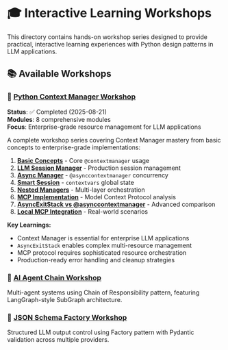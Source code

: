 # 🎓 Interactive Learning Workshops

This directory contains hands-on workshop series designed to provide practical, interactive learning experiences with Python design patterns in LLM applications.

## 📚 Available Workshops

### 🔧 [Python Context Manager Workshop](./context_workshop/)
**Status**: ✅ Completed (2025-08-21)  
**Modules**: 8 comprehensive modules  
**Focus**: Enterprise-grade resource management for LLM applications

A complete workshop series covering Context Manager mastery from basic concepts to enterprise-grade implementations:

1. **[Basic Concepts](./context_workshop/01_basic_concepts.py)** - Core `@contextmanager` usage
2. **[LLM Session Manager](./context_workshop/02_llm_session_manager.py)** - Production session management
3. **[Async Manager](./context_workshop/03_async_manager.py)** - `@asynccontextmanager` concurrency
4. **[Smart Session](./context_workshop/04_smart_session.py)** - `contextvars` global state
5. **[Nested Managers](./context_workshop/05_nested_managers.py)** - Multi-layer orchestration
6. **[MCP Implementation](./context_workshop/06_mcp_implementation.md)** - Model Context Protocol analysis
7. **[AsyncExitStack vs @asynccontextmanager](./context_workshop/07_asyncexitstack_vs_asynccontextmanager.py)** - Advanced comparison
8. **[Local MCP Integration](./context_workshop/08_local_mcp_integration.py)** - Real-world scenarios

**Key Learnings:**
- Context Manager is essential for enterprise LLM applications
- `AsyncExitStack` enables complex multi-resource management
- MCP protocol requires sophisticated resource orchestration
- Production-ready error handling and cleanup strategies

### 🤖 [AI Agent Chain Workshop](./ai_agent_chain_workshop.md)
Multi-agent systems using Chain of Responsibility pattern, featuring LangGraph-style SubGraph architecture.

### 🔄 [JSON Schema Factory Workshop](./json_schema_factory_workshop.md)  
Structured LLM output control using Factory pattern with Pydantic validation across multiple providers.